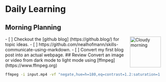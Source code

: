 # Daily Learning
## Morning Planning
<img alt="Cloudy morning" src="https://octodex.github.com/images/cloud.jpg" width="100" align="right">
- [ ] Checkout the [github blog] (https://github.blog/) for topic ideas.
- [ ] https://github.com/nealhofmann/skills-communicate-using-markdown.
- [ ]  Convert my first blog post into an actual webpage.
## Review
Convert an image or video from dark mode to light mode using [ffmpeg](https://www.ffmpeg.org)

```bash
ffmpeg -i input.mp4 -vf "negate,hue=h=180,eq=contrast=1.2:saturation=1.1" output.mp4
```
